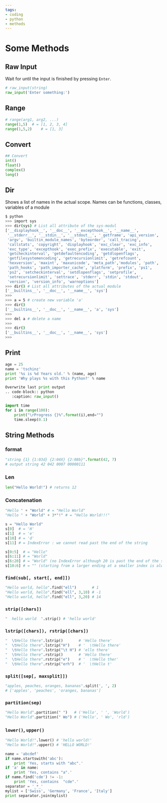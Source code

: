 ```yaml
---
tags:
- coding
- python
- methods
---
```

# Some Methods

## Raw Input

Wait for until the input is finished by pressing `Enter`.

``` python title="raw_input()"
# raw_input(string)
raw_input('Enter something:')
```

## Range

``` python title="range()"
# range(arg1, arg2, ...)
range(1,5)  # = [1, 2, 3, 4]
range(1,5,2)    # = [1, 3]
```

## Convert

``` python title="convert"
## Convert
int()
float()
complex()
long()
```

## Dir

Shows a list of names in the actual scope. Names can be functions,
classes, variables of a module

``` {.bash caption="dir()"}
$ python
>>> import sys
>>> dir(sys) # List all attribute of the sys-modul
['__displayhook__', '__doc__', '__excepthook__', '__name__',
 '__stderr__', '__stdin__', '__stdout__', '_getframe', 'api_version',
 'argv', 'builtin_module_names', 'byteorder', 'call_tracing',
 'callstats', 'copyright', 'displayhook', 'exc_clear', 'exc_info',
 'exc_type', 'excepthook', 'exec_prefix', 'executable', 'exit',
 'getcheckinterval', 'getdefaultencoding', 'getdlopenflags',
 'getfilesystemencoding', 'getrecursionlimit', 'getrefcount',
 'hexversion', 'maxint', 'maxunicode', 'meta_path','modules', 'path',
 'path_hooks', 'path_importer_cache', 'platform', 'prefix', 'ps1',
 'ps2', 'setcheckinterval', 'setdlopenflags', 'setprofile',
 'setrecursionlimit', 'settrace', 'stderr', 'stdin', 'stdout',
 'version', 'version_info', 'warnoptions']
>>> dir() # List all attributes of the actual module
['__builtins__', '__doc__', '__name__', 'sys']
>>>
>>> a = 5 # create new variable 'a'
>>> dir()
['__builtins__', '__doc__', '__name__', 'a', 'sys']
>>>
>>> del a # delete a name
>>>
>>> dir()
['__builtins__', '__doc__', '__name__', 'sys']
>>>
```

## Print

``` python title="print()"
age = 25
name = 'tschinz'
print '%s is %d Years old.' % (name, age)
print 'Why plays %s with this Python?' % name

Overwrite last print output
.. code-block:: python
   :caption: raw_input()

import time
for i in range(100):
    print("\rProgress {}%".format(i),end="")
    time.sleep(0.1)
```

## String Methods

### format

``` python title="format()"
"string {1} {1:03d} {2:04X} {2:08b}".format(42, 7)
# output string 42 042 0007 00000111
```

### Len

``` python title="len()"
len("Hello World!") # returns 12
```

### Concatenation

``` python title="concatenation"
"Hello " + "World" # = "Hello World"
"Hello " + "World" + 3*"!" # = "Hello World!!!"

s = "Hello World"
s[0]  # = 'H'
s[1]  # = 'e'
s[10] # = 'd'
s[11] # = IndexError : we cannot read past the end of the string

s[0:5]  # = "Hello"
s[6:11] # = "World"
s[6:20] # = "World" (no IndexError although 20 is past the end of the string)
s[10:6] # = "" (starting from a larger ending at a smaller index is always the empty string)
```

### `find(sub[, start[, end]])`

``` python title="find()"
"Hello world, hello".find("ell")       # 1
"Hello world, hello".find("ell", 3,10) # -1
"Hello world, hello".find("ell", 3,20) # 14
```

### `strip([chars])`

``` python title="strip()"
"  hello world  ".strip() # 'hello world'
```

### `lstrip([chars]), rstrip([chars])`

``` python title="lstrip() rstrip()"
"  \tHello there".lstrip()       # 'Hello there'
"  \tHello there".lstrip("H")    # '  \tHello there'
"  \tHello there".lstrip("\t H") # 'ello there'
"  \tHello there".rstrip()       # 'Hello there'
"  \tHello there".rstrip("e")    # '  \tHello ther'
"  \tHello there".rstrip("erh")  # '  \tHello t'
```

### `split([sep[, maxsplit]])`

``` python title="split()"
"apples, peaches, oranges, bananas".split(', ', 2)
# ['apples', 'peaches', 'oranges, bananas']
```

### `partition(sep)`

``` python title="partition()"
"Hello World".partition(" ")   # ('Hello', ' ', 'World')
"Hello World".partition(" Wo") # ('Hello', ' Wo', 'rld')
```

### `lower()`, `upper()`

``` python title="lower() upper()"
"Hello World!".lower() # 'hello world!'
"Hello World!".upper() # 'HELLO WORLD!'
```

``` python title="string"
name = 'abcdef'
if name.startswith('abc'):
    print 'Yes, starts with "abc".'
if 'a' in name:
    print 'Yes, contains "a".'
if name.find('cde') != -1:
    print 'Yes, contains  "cde".'
separator = '_*_'
mylist = ['Swiss', 'Germany', 'France', 'Italy']
print separator.join(mylist)
```

